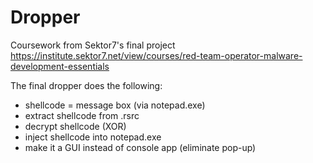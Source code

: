 # Dropper
Coursework from Sektor7's final project  
https://institute.sektor7.net/view/courses/red-team-operator-malware-development-essentials

The final dropper does the following:
+ shellcode = message box (via notepad.exe)
+ extract shellcode from .rsrc
+ decrypt shellcode (XOR)
+ inject shellcode into notepad.exe
+ make it a GUI instead of console app (eliminate pop-up)
